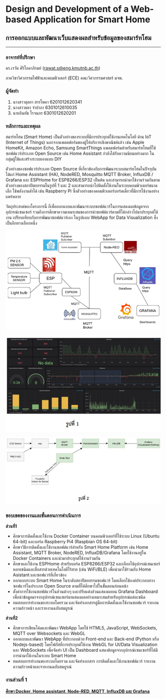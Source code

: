 # Design and Development of a Web-based Application for Smart Home
## การออกแบบและพัฒนาเว็บแสดงผลสำหรับข้อมูลของสมาร์ทโฮม
---
### __อาจารย์ที่ปรึกษา__
ดร.เรวัต ศิริโภคาภิรมย์ (rawat.s@eng.kmutnb.ac.th)   

ภาควิชาวิศวกรรมไฟฟ้าและคแมพิวเตอร์ (ECE) คณะวิศวกรรมศาสตร์ มจพ.  
### __ผู้จัดทำ__  
1. นางสาวตุลยา 	สารโพคา	 6201012620341  
1. นางสาวธตา	จำปาภา 	 6301012610035  
1. นายอินทัช	     	โรจนกร  	 6301012620201  



### __หลักการและเหตุผล__
สมาร์ทโฮม (Smart Home) เป็นตัวอย่างของระบบที่มีการประยุกต์ใช้งานเทคโนโลยี ด้าน IoT (Internet of Things) นอกจากแพลตฟอร์มของผู้ให้บริการเชิงพาณิชย์แล้ว เช่น Apple HomeKit, Amazon Echo, Samsung SmartThings แพลตฟอร์มสำหรับสมาร์ทโฮมที่ใช้ซอฟต์แวร์ประเภท Open Source เช่น Home Assistant กำลังได้รับความนิยมอย่างมาก ในกลุ่มผู้ใช้และสร้างระบบเองแบบ DIY


ตัวอย่างของซอฟแวร์ประเภท Open Source ที่เกี่ยวข้องกับการพัฒนาระบบสมาร์ทโฮมในปัจจุบัน ได้แก่ Home Assistant (HA), NodeRED, Mosquitto MQTT Broker, InfluxDB / Grafana และ ESPHome for ESP8266/ESP32 เป็นต้น และสามารถนำมาใช้งานร่วมกันตามตัวอย่างของสถาปัตยกรรมในรูปที่ 1 และ 2 และสามารถนำไปติดตั้งใช้งานในระบบคอมพิวเตอร์ขนาดเล็ก ใช้พลังงานต่ำได้ เช่น Raspberry Pi ซึ่งตัวอย่างของคอมพิวเตอร์บอร์ดเดี่ยวที่มีการใช้งานอย่างแพร่หลาย


วัตถุประสงค์ของโครงการนี้ ก็เพื่อออกแบบและพัฒนาระบบซอฟต์แวร์ในการแสดงผลข้อมูลจากอุปกรณ์เซนเซอร์ รวมถึงการศึกษาความเหมาะสมของการนำซอฟต์แวร์ตามที่ได้กล่าวไปมาประยุกต์ใช้งาน เปรียบเทียบกับการพัฒนาซอฟต์แวร์เอง ในรูปแบบ WebApp for Data Visualization ซึ่งเป็นอีกทางเลือกหนึ่ง

<p align="center">
  <img src="picture/diagram.jpg" alt="diagram" width="650" heigh="650"/>
</p>

<p align="center">
  <img src="picture/รูปที่1.jpg" alt="รูปที่1" width="650" heigh="650"/>
</p>

<p align="center">
  <img src="picture/รูปที่2.jpg" alt="รูปที่2" width="650" heigh="650"/>
</p>

### __ขอบเขตของงานและขั้นตอนการดำเนินการ__

__ส่วนที่1__
* ศึกษาการติดตั้งและใช้งาน Docker Container บนคอมพิวเตอร์ที่ใช้ระบบ Linux (Ubuntu 64-bit) และบอร์ด Raspberry Pi4 (Raspbian OS 64-bit)
* ศึกษาวิธีการติดตั้งและใช้งานซอฟต์แวร์สำหรับ Smart Home Platform เช่น Home Assistant, MQTT Broker, NodeRED, InfluxDB/Grafana โดยใช้งานอยู่ใน Docker Containers และนำมาประยุกต์ใช้งานร่วมกัน
* ศึกษาและใช้งาน ESPHome สำหรับบอร์ด ESP8266/ESP32 และเลือกใช้อุปกรณ์เซนเซอร์หลายชนิดและสื่อสารด้วยเทคโนโลยีไร้สาย (เช่น WiFi/BLE) เพื่อนำมาใช้ร่วมกับ Home Asistant และซอฟแวร์ที่เกี่ยวข้อง
* ออกแบบระบบ Smart Home ในระดับสถาปัตยกรรมซอฟแวร์ โดยเลือกใช้องค์ประกอบทางซอฟแวร์ในประเภท Open Source ตามที่ได้ศึกษาไปในขั้นตอนก่อนหน้า
* ตั้งค่าการใช้งานซอฟต์แวร์ในส่วนต่างๆ และปรับแต่งส่วนแสดงผลบน Grafana Dashboard เพื่อนำข้อมูลมาจากอุปกรณ์เซนเซอร์มาแสดงผลอย่างเหมาะสมสำหรับอุปกรณ์แต่ละชนิด
* ทดสอบการทำงานของระบบโดยรวม และจัดทำเอกสารคู่มือการติดตั้งและใช้งานซอฟแวร์ รายงานความก้าวหน้า และรายงานฉบับสมบูรณ์


__ส่วนที่2__
* ศึกษาการเขียนโค้ดและพัฒนา WebApp โดยใช้ HTML5, JavaScript, WebSockets, MQTT over Websockets และ  WebGL
* ออกแบบและพัฒนา WebApp  ที่ประกอบด้วย Front-end และ Back-end (Python หรือ Nodejs-based) โดยโฟกัสที่การประยุกต์ใช้งาน WebGL for UI/Data Visualization และ WebSockets เพื่อจัดทำ UI เป็น Dashboard  แสดงข้อมูลจากอุปกรณ์เซนเซอร์ที่ได้มีการนำมาใช้งานในระบบ Smart Home
* ทดสอบการทำงานของระบบโดยรวม และจัดทำเอกสาร การติดตั้งและใช้งานซอฟต์แวร์ รายงานความก้าวหน้าและรายงานฉบับสมบูรณ์ 


<!-- __ข้อสังเกต__
* __งานส่วนที่1__ จะเกี่ยวข้องกับการศึกษาและใช้งานซอฟแวร์หลายชนิด ไม่เน้นเขียนโค้ด แต่จะเน้นที่การติดตั้งและตั้งค่าใช้งานซอฟแวร์ให้ถูกต้องและเหมาะสม เป็นงานในลักษณะ System Admin & Configuration และก็จะมีส่วนที่เกี่ยวข้องกับระบบสมองกลฝังตัวด้วย โดยสามารถใช้งาน ESPHome  ซึ่งทำให้ใช้งานได้ง่ายกว่าการเขียนโค้ดสำหรับบอร์ด ESP8266/ESP32 เองทั้งหมด
* __งานส่วนที่2__ จะเกี่ยวข้องกับการพัฒนาระบบ WebApp ซึ่งมีทั้ง Front-End และ Back-End (Fullstack) เพื่อจัดทำ Customized Dashboard แสดงข้อมูลจากอุปกรณ์เซนเซอร์ (เป็นตัวเลือกเชิงเปรียบเทียบกับการใช้ซอฟต์แวร์ เช่น Grafana แต่อาจจะดูซับซ้อนน้อยกว่า) ดังนั้นลักษณะของงานจึงจะเกี่ยวข้องเกี่ยวข้องกับการเขียนโค้ดมากกว่าส่วนที่ 1 และเป็นงานในลักษณะ Web App Development -->


### งานส่วนที่ 1

#### [ศึกษา Docker, Home assistant, Node-RED, MQTT, InfluxDB และ Grafana](https://tunlaya-sanphokha.github.io/Project-Logbook.github.io/link.html)

